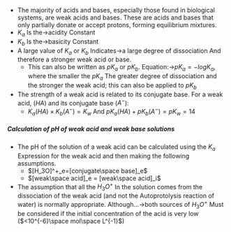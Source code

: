 -   The majority of acids and bases, especially those found in biological systems, are weak acids and bases. These are acids and bases that only partially donate or accept protons, forming equilibrium mixtures.
-   $K_a$ Is the→acidity Constant
-   $K_b$ Is the→basicity Constant
-   A large value of $K_a$ or $K_b$ Indicates→a large degree of dissociation And therefore a stronger weak acid or base.
    -   This can also be written as $pK_a$ or $pK_b$. Equation:→$pK_a = -logK_a$, where the smaller the $pK_a$ The greater degree of dissociation and the stronger the weak acid; this can also be applied to $pK_b$
-   The strength of a weak acid is related to its conjugate base. For a weak acid, ($HA$) and its conjugate base ($A^-$):
    -   $K_a(HA)\times K_b(A^-) = K_w$ And $pK_a(HA) + pK_b(A^-)=pK_w=14$

##### Calculation of pH of weak acid and weak base solutions
-   The pH of the solution of a weak acid can be calculated using the $K_a$ Expression for the weak acid and then making the following assumptions.
    -   $[H_3O]^+_e=[conjugate\space base]_e$
    -   $[weak\space acid]_e = [weak\space acid]_i$
-   The assumption that all the $H_3O^+$ In the solution comes from the dissociation of the weak acid (and not the Autoprotolysis reaction of water) is normally appropriate. Although…→both sources of $H_3O^+$ Must be considered if the initial concentration of the acid is very low ($<10^{-6}\space mol\space L^{-1}$)